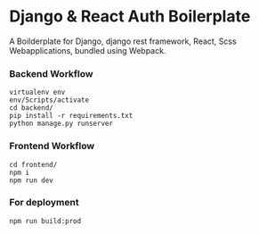 # Django & React Auth Boilerplate

A Boilderplate for Django, django rest framework, React, Scss Webapplications, bundled using Webpack. 

### Backend Workflow

```
virtualenv env 
env/Scripts/activate
cd backend/
pip install -r requirements.txt
python manage.py runserver
```


### Frontend Workflow

```
cd frontend/
npm i 
npm run dev
```

### For deployment

```
npm run build:prod
```
